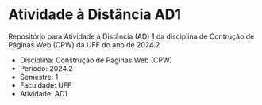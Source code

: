 # Atividade à Distância AD1

Repositório para Atividade à Distância (AD) 1 da disciplina de Contrução de Páginas Web (CPW) da UFF do ano de 2024.2

 - Disciplina: Construção de Páginas Web (CPW)
 - Período: 2024.2
 - Semestre: 1
 - Faculdade: UFF
 - Atividade: AD1